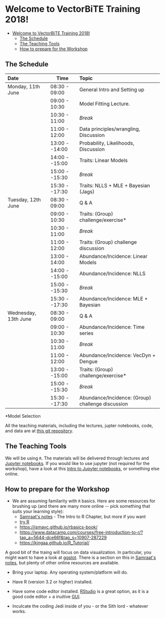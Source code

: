 # Welcome to VectorBiTE Training 2018!
<!-- TOC -->

- [Welcome to VectorBiTE Training 2018!](#welcome-to-vectorbite-training-2018)
    - [The Schedule](#the-schedule)
    - [The Teaching Tools](#the-teaching-tools)
    - [How to prepare for the Workshop](#how-to-prepare-for-the-workshop)

<!-- /TOC -->

## The Schedule

| Date                | Time         | Topic                                 |
|:------              |------        |:------                                |
|Monday, 11th June    | 08:30 - 09:00| General Intro and Setting up          | 
|                     | 09:00 - 10:30| Model Fitting Lecture.                | 
|                     | 10:30 - 11:00| *Break*                               | 
|                     | 11:00 - 12:00| Data principles/wrangling, Discussion | 
|                     | 13:00 --14:00| Probability, Likelihoods, Discussion  | 
|                     | 14:00 --15:00| Traits: Linear Models                 | 
|                     | 15:00 --15:30| *Break*                               | 
|                     | 15:30 --17:30| Traits: NLLS + MLE + Bayesian (Jags)  | 
|Tuesday, 12th June   | 08:30 - 09:00| Q & A                                 | 
|                     | 09:00 - 10:30| Traits: (Group) challenge/exercise*   |
|                     | 10:30 - 11:00| *Break*                               | 
|                     | 11:00 - 12:00| Traits: (Group) challenge discussion  | 
|                     | 13:00 - 14:00| Abundance/Incidence: Linear Models    | 
|                     | 14:00 --15:00| Abundance/Incidence: NLLS             | 
|                     | 15:00 --15:30| *Break*                               | 
|                     | 15:30 --17:30| Abundance/Incidence: MLE + Bayesian   | 
|Wednesday, 13th June | 08:30 - 09:00| Q & A                                 | 
|                     | 09:00 - 10:30| Abundance/Incidence: Time series      | 
|                     | 10:30 - 11:00| *Break*                               | 
|                     | 11:00 - 12:00| Abundance/Incidence: VecDyn + Dengue  | 
|                     | 13:00 --15:00| Traits: (Group) challenge/exercise*   | 
|                     | 15:00 --15:30| *Break*                               |
|                     | 15:30 --17:30| Abundance/Incidence: (Group) challenge discussion  |

*Model Selection 

All the teaching materials, including the lectures, jupter notebooks, code, and data are at [this git repository](https://github.com/vectorbite/VBiTraining).

## The Teaching Tools

We will be using `R`. The materials will be delivered through lectures and [Jupyter notebooks](http://jupyter.org/). If you would like to use jupyter (not required for the workshop), have a look at this [Intro to Jupyter notebooks](https://github.com/mhasoba/TheMulQuaBio/blob/master/notebooks/Intro.ipynb), or something else online.    

## How to prepare for the Workshop

 * We are assuming familarity with `R` basics. Here are some resources for brushing up (and there are many more online -- pick something that suits your learning style):
     - [Samraat's notes](https://github.com/mhasoba/TheMulQuaBio/blob/master/silbiocomp/SilBioComp.pdf) - The Intro to R Chapter, but more if you want
     - [try R](https://hangouts.google.com/_/elUi/chat-redirect?dest=http%3A%2F%2Ftryr.codeschool.com%2F)
     - https://ismayc.github.io/rbasics-book/
     - https://www.datacamp.com/courses/free-introduction-to-r/?tap_a=5644-dce66f&tap_s=10907-287229
     - https://kingaa.github.io/R_Tutorial/

A good bit of the traing will focus on data visualization. In particular, you might want to have a look at [ggplot](http://ggplot.yhathq.com/). There is a section on this in [Samraat's notes](https://github.com/mhasoba/TheMulQuaBio/blob/master/silbiocomp/SilBioComp.pdf), but plenty of other online resources are available.

  * Bring your laptop. Any operating system/platform will do.
  
  * Have R (version 3.2 or higher) installed. 
  
  * Have some code editor installed. [RStudio](https://www.rstudio.com/) is a great option, as it is a good code editor + a inuitive [GUI](https://en.wikipedia.org/wiki/Graphical_user_interface).
  
  * Inculcate the coding Jedi inside of you - or the Sith lord - whatever works.
